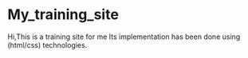 # My_training_site
Hi,This is a training site for me Its implementation has been done using (html/css) technologies.
